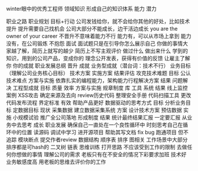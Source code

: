 winter眼中的优秀工程师
	领域知识
	形成自己的知识体系
	能力
	潜力

职业之路
	职业规划
		目标+行动
		公司发钱给你，就不会给你其他的好处，比如技术提升
		提升需要自己找机会
		公司大部分不能成长，边干活边成长
		you are the owner of your career
		不晋升不意味着能力不行
		能力有，可以从市场上拿到  能力没有，在公司锻炼
		不抱怨
		面试
			面试题只是在引导你怎么展示自己
			你做的事情大家越了解，简历上就写的越少
			简历上不写主观评价
			做过什么  做出来什么
			学到的知识，用到的公司产品，变成你的
			理念公开发表，获得有价值的反馈
			让雇主了解你   你的成就
	职业发展总纲
		晋升
		成就
			业务型成就（潜台词：技术不行）
				业务目标（理解公司业务核心目标）
				技术方案
				实施方案
				结果评估
			攻克技术难题
				目标
					公认技术难点
				方案与实施
					依靠扎实的编程能力，架构能力行程解决方案
				结果
					问题解决
			工程型成就
				目标
					质量
					效率
				方案与实施
					规章制度
					库
					工具
					系统
				结果
					线上监控
				案例
					XSS攻击
						确定来源及去向
						review历史代码
						整理安全手册
						代码扫描工具
						更改代码发布流程
				界定标准
					有效
					帮助产品更好
			数据驱动的思考方式
				目标
					分析业务目标
					定数据目标
				现状
					采集数据
					建立数据采集系统
				方案
					设计技术方案
					预估数据
				实施
					小规模试验
					推广全公司落地
					形成制度
				结果
					统计最终结果汇报
					一定要汇报
			从业务中去思考
		成长
	职业发展
		确保自己一直处在一个良性循环中   时刻思考自己在循环中的位置
		读源码  调试中学习
		进开源项目
			帮助其写文档
			fix bug
			跑通项目
			但不追踪
			模块断点
			提交作者review
		数据结构
			顺序表
			排序
			图相关
			工作场景中大部分排序都是可hash的
			二叉树
			链表    思维训练
		打开思路
			不应该受到工作的限制
			去做任何你想做的事情
		理解公司的需求
			老板只有在不安全的情况下彩要求加班
			技术好
			业务敏感度高
			用老板的思维去评价你的工作
